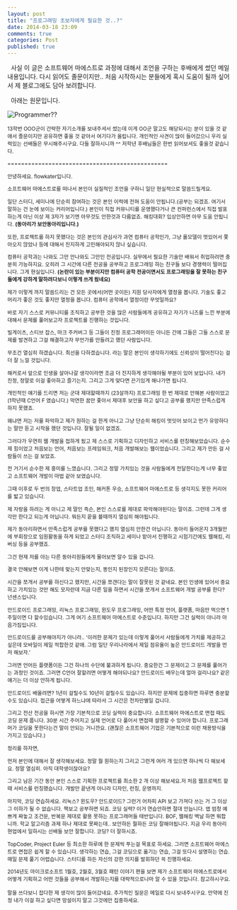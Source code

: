 ```yaml
---
layout: post
title: "프로그래밍 초보자에게 필요한 것..?"
date: 2014-03-18 23:09
comments: true
categories: Post
published: true
---
```


&nbsp;&nbsp;사실 이 글은 소프트웨어 마에스트로 과정에 대해서 조언을 구하는 후배에게 썼던 메일 내용입니다. 다시 읽어도 졸문이지만.. 처음 시작하시는 분들에게 혹시 도움이 될까 싶어서 제 블로그에도 담아 보려합니다.

&nbsp;&nbsp;아래는 원문입니다. 

![Programmer??](http://imageshack.com/a/img829/4720/c849.jpg)

<!-- more -->

<small>13학번 OOO군이 간략한 자기소개를 보내주셔서 썼는데 이게 OO군 말고도 해당되시는 분이 있을 것 같애서 졸문이지만 공유하면 좋을 것 같아서 여기다가 올립니다. 개인적인 사견이 많이 들어갔으니 우리 실력있는 선배들은 무시해주시구요. 다들 잘하시니까 ^^ 저학년 후배님들은 한번 읽어보셔도 좋을것 같습니다.

===============================================

안녕하세요. flowkater입니다.

소프트웨어 마에스트로를 떠나서 본인이 실질적인 조언을 구하니 일단 현실적으로 말씀드릴게요.

일단 스터디, 세미나에 단순히 참여하는 것은 본인 이력에 전혀 도움이 안됩니다.(공부는 되겠죠. 여기서 말하는 건 눈에 보이는 커리어입니다.) 본인이 직접 커뮤니티를 운영했다거나 큰 컨퍼런스에서 직접 발표하는게 아닌 이상 제 3자가 보기엔 아무것도 안한것과 다름없죠. 해킹대회? 입상안하면 아무 도움 안됩니다. **(동아리가 보안동아리입니다.)**

또한, 프로젝트를 하지 못했다는 것은 본인의 관심사가 과연 컴퓨터 공학인가, 그냥 롤모델이 멋있어서 쫓아오지 않았나 등에 대해서 진지하게 고민해야되지 않나 싶습니다.

컴퓨터 공학과는 나와도 그만 안나와도 그만인 전공입니다. 실무에서 필요한 기술만 배워서 취업하려면 충분히 가능하지요. 오히려 그 시간에 다른 전공을 공부하고 프로그래밍 하는 친구들 보다 경쟁력이 떨어집니다. 그게 현실입니다. **(논란이 있는 부분이지만 컴퓨터 공학 전공이면서도 프로그래밍을 잘 못하는 친구들에게 강하게 말하려다보니 이렇게 쓰게 됬네요)**

제가 이렇게 까지 말씀드리는 건 모든 곳에서(어떤 곳이든) 지원 당사자에게 열정을 봅니다. 기술도 좋고 머리가 좋은 것도 좋지만 열정을 봅니다. 컴퓨터 공학에서 열정이란 무엇일까요?

바로 자기 스스로 커뮤니티를 조직하고 공부한 것을 많은 사람들에게 공유하고 자기가 니즈를 느낀 부분에 대해서 문제를 풀어보고자 프로젝트를 진행하는 것입니다.

빌게이츠, 스티브 잡스, 마크 주커버그 등 그들이 진정 프로그래머이든 아니든 간에 그들은 그들 스스로 문제를 발견하고 그걸 해결하고자 무언가를 만들려고 했던 사람입니다.

무조건 열심히 하겠습니다. 최선을 다하겠습니다. 라는 말은 본인이 생각하기에도 신뢰성이 떨어진다는 걸 더 잘 느낄 것입니다.

해커로서 앞으로 인생을 살아나갈 생각이라면 조금 더 진지하게 생각해야될 부분이 있어 보입니다. 내가 진정, 정말로 이걸 좋아하고 즐기는지. 그리고 그게 맞다면 끈기있게 해나가면 됩니다.

개인적인 얘기를 드리면 저는 군대 제대할때까지 (23살까지) 프로그래밍 한 번 제대로 안해본 사람이었고(1학년때 C언어 F 였습니다.) 막연한 꿈만 좇아서 제대후 보안을 하고 싶다고 공부를 했지만 만족스럽게 하지 못했죠.

왜냐면 저는 저를 파악하고 제가 원하는 걸 한게 아니고 그냥 단순히 해킹이 멋잇어 보이고 먼가 유망하다는 말만 듣고 시작을 했던 것입니다. 잘될 일이 없겠죠.

그러다가 우연히 웹 개발을 접하게 됬고 제 스스로 기획하고 디자인하고 서비스를 런칭해보았습니다. 순수 제 힘이었고 처음보는 언어, 처음보는 프레임워크, 처음 개발해보는 웹이었습니다. 그리고 제가 만든 걸 사람들이 쓰는 걸 보았죠.

전 거기서 순수한 제 흥미를 느꼈습니다. 그리고 정말 가치있는 것을 사람들에게 전달한다는게 너무 좋았고 소프트웨어 개발이 마법 같아 보였습니다.

그때 이후로 두 번의 창업, 스타트업 조인, 해커톤 우승, 소프트웨어 마에스트로 등 생각지도 못한 커리어를 밟고 있습니다.

제 자랑을 하려는 게 아니고 제 말인 즉슨, 본인 스스로를 제대로 파악해야된다는 말이죠. 그런데 그게 생각만 한다고 되는게 아닙니다. 뭐든지 끝을 볼때까지 열심히 해야됩니다.

제가 동아리하면서 만족스럽게 공부를 못했다고 했지 열심히 안한건 아닙니다. 동아리 들어온지 3개월만에 부회장으로 임원활동을 하게 되었고 스터디 조직하고 세미나 맡아서 진행하고 시험기간에도 웹해킹, 리버싱 등을 공부했죠.

그건 현재 저를 아는 다른 동아리원들에게 물어보면 알수 있을 겁니다. 

결국 안해보면 이게 나한테 맞는지 안맞는지, 똥인지 된장인지 모른다는 말이죠.

시간을 쪼개서 공부를 하신다고 했지만, 시간을 쪼갠다는 말이 잘못된 것 같네요. 본인 인생에 있어서 중요하고 가치있는 것만 해도 모자란데 지금 다른 일을 하면서 시간을 쪼개서 소프트웨어 개발 공부를 한다? 넌센스입니다.

안드로이드 프로그래밍, 리눅스 프로그래밍, 윈도우 프로그래밍, 어떤 특정 언어, 플랫폼, 마음만 먹으면 1주일이면 다 할수있습니다. 그게 여기 소프트웨어 마에스트로 수준입니다. 하지만 그건 실력이 아니라 마음가짐입니다.

안드로이드를 공부해야지가 아니라.. '이러한 문제가 있는데 이렇게 풀어서 사람들에게 가치를 제공하고 싶은데 모바일이 제일 적합한것 같애. 그럼 일단 우리나라에서 제일 점유율이 높은 안드로이드 개발을 먼저 해보자.'

그러면 언어든 플랫폼이든 그건 하나의 수단에 불과하게 됩니다. 중요한건 그 문제이고 그 문제를 풀어가는 과정인 것이죠. 그러면 C언어 잘할려면 어떻게 해야되나요? 안드로이드 배우는데 얼마 걸리나요? 같은 얘기는 더 이상 안하게 됩니다.

안드로이드 배울려면? 1년이 걸릴수도 10년이 걸릴수도 있습니다. 하지만 문제에 집중하면 하루면 충분할 수도 있습니다. 접근을 어떻게 하느냐에 따라서 그 시간은 천차만별일 겁니다.

그리고 전산 전공을 하시면 가장 기본적으로 코딩 실력이 중요합니다. 소프트웨어 마에스트로 면접 때도 코딩 문제 풉니다. 30분 시간 주어지고 실제 언어로 다 풀어서 면접때 설명할 수 있어야 합니다. 프로그래머가 코딩을 못한다는건 말이 안되는 거니깐요. (괜찮은 소프트웨어 기업은 기본적으로 이런 채용방식을 가지고 있습니다.)

정리를 하자면,

먼저 본인에 대해서 잘 생각해보세요. 정말 뭘 원하는지 그리고 그런게 여러 개 있으면 하나씩 다 해보세요. 정말 열심히. 아직 대학생이잖아요?

그리고 남은 기간 동안 본인 스스로 기획한 프로젝트를 최소한 2 개 이상 해보세요.저 처음 웹프로젝트 할때 서비스를 런칭했습니다. 개발만 끝낸게 아니라 디자인, 런칭, 운영까지.

마지막, 코딩 연습하세요. 리눅스? 윈도우? 안드로이드? 그런거 어차피 API 보고 가져다 쓰는 거 그 이상 그 이하가 될 수 없습니다. 책보고 공부하면 되죠. 코딩 실력? 이거 연습안하면 절대 안늡니다. 앱 엄청 예쁘게 짜놓고 조건문, 반복문 제대로 활용 못하는 프로그래머들 태반입니다. BOF, 웹해킹 백날 하면 뭐합니까. 학교 알고리즘 과제 하나 제대로 못짜는데.. 보안하든 뭘하든 코딩 잘해야됩니다. 지금 우리 동아리 현업에서 일하시는 선배들 보안 잘합니다. 코딩? 더 잘하시죠.

TopCoder, Project Euler 등 최소한 하루에 한 문제씩 푸는걸 목표로 하세요. 그러면 소프트웨어 마에스트로 면접은 쉽게 할 수 있습니다. 생각하는 연습, 그걸 코딩으로 옮기는 연습, 그걸 또다시 설명하는 연습. 매일 문제 풀기 어렵습니다. 스터디를 하든 자신의 강한 의지를 발휘하던 꼭 진행하세요.

2014년도 마이크로소프트 1월호, 2월호, 3월호 패턴 이야기 편을 보면 제가 소프트웨어 마에스트로에서 어떻게 기획하고 어떤 것들을 공부해서 개발하는지를 대략적으로나마 알 수 있을 것입니다. 참고하시구요.

말을 쓰다보니 잡다한 제 생각이 많이 들어갔네요. 추가적인 질문은 메일로 다시 보내주시구요. 만약에 진정 내가 이걸 하고 싶다면 망설이지 말고 그것에만 집중하세요. </small>

